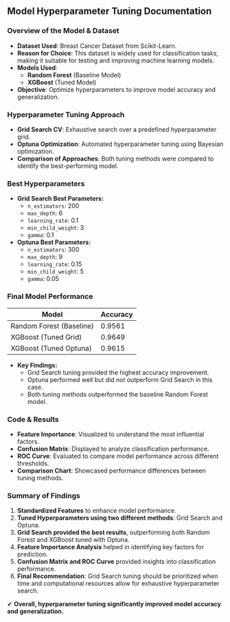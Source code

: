 ## Model Hyperparameter Tuning Documentation

### Overview of the Model & Dataset
- **Dataset Used**: Breast Cancer Dataset from Scikit-Learn.
- **Reason for Choice**: This dataset is widely used for classification tasks, making it suitable for testing and improving machine learning models.
- **Models Used**: 
  - **Random Forest** (Baseline Model)
  - **XGBoost** (Tuned Model)
- **Objective**: Optimize hyperparameters to improve model accuracy and generalization.

### Hyperparameter Tuning Approach
- **Grid Search CV**: Exhaustive search over a predefined hyperparameter grid.
- **Optuna Optimization**: Automated hyperparameter tuning using Bayesian optimization.
- **Comparison of Approaches**: Both tuning methods were compared to identify the best-performing model.

### Best Hyperparameters
- **Grid Search Best Parameters:**
  - `n_estimators`: 200
  - `max_depth`: 6
  - `learning_rate`: 0.1
  - `min_child_weight`: 3
  - `gamma`: 0.1
- **Optuna Best Parameters:**
  - `n_estimators`: 300
  - `max_depth`: 9
  - `learning_rate`: 0.15
  - `min_child_weight`: 5
  - `gamma`: 0.05

### Final Model Performance
| Model                     | Accuracy |
|---------------------------|----------|
| Random Forest (Baseline)  | 0.9561   |
| XGBoost (Tuned Grid)      | 0.9649   |
| XGBoost (Tuned Optuna)    | 0.9615   |

- **Key Findings:**
  - Grid Search tuning provided the highest accuracy improvement.
  - Optuna performed well but did not outperform Grid Search in this case.
  - Both tuning methods outperformed the baseline Random Forest model.

### Code & Results
- **Feature Importance**: Visualized to understand the most influential factors.
- **Confusion Matrix**: Displayed to analyze classification performance.
- **ROC Curve**: Evaluated to compare model performance across different thresholds.
- **Comparison Chart**: Showcased performance differences between tuning methods.

### Summary of Findings
1. **Standardized Features** to enhance model performance.
2. **Tuned Hyperparameters using two different methods**: Grid Search and Optuna.
3. **Grid Search provided the best results**, outperforming both Random Forest and XGBoost tuned with Optuna.
4. **Feature Importance Analysis** helped in identifying key factors for prediction.
5. **Confusion Matrix and ROC Curve** provided insights into classification performance.
6. **Final Recommendation**: Grid Search tuning should be prioritized when time and computational resources allow for exhaustive hyperparameter search.

✔ **Overall, hyperparameter tuning significantly improved model accuracy and generalization.**

